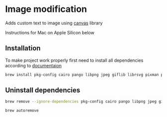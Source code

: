 # Image modification

Adds custom text to image using [canvas] library

Instructions for Mac on Apple Silicon below

## Installation

To make project work properly first need to install all dependencies according to [documentaion]

```sh
brew install pkg-config cairo pango libpng jpeg giflib librsvg pixman python-setuptools libjpeg-turbo
```

## Uninstall dependencies

```sh
brew remove --ignore-dependencies pkg-config cairo pango libpng jpeg giflib librsvg pixman python-setuptools libjpeg-turbo

brew autoremove
```

[canvas]: https://github.com/Automattic/node-canvas?tab=readme-ov-filer>
[documentaion]: https://github.com/Automattic/node-canvas?tab=readme-ov-file#compiling>
